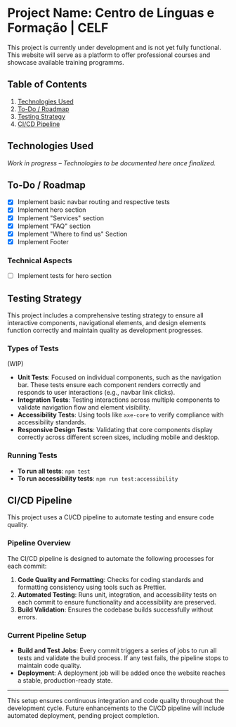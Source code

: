 # Project Name: Centro de Línguas e Formação | CELF

This project is currently under development and is not yet fully functional. This website will serve as a platform to offer professional courses and showcase available training programms.

## Table of Contents

1. [Technologies Used](#technologies-used)
2. [To-Do / Roadmap](#to-do--roadmap)
3. [Testing Strategy](#testing-strategy)
4. [CI/CD Pipeline](#cicd-pipeline)

## Technologies Used

_Work in progress – Technologies to be documented here once finalized._

## To-Do / Roadmap

- [x] Implement basic navbar routing and respective tests
- [x] Implement hero section
- [x] Implement "Services" section
- [x] Implement "FAQ" section
- [x] Implement "Where to find us" Section
- [x] Implement Footer

### Technical Aspects

- [ ] Implement tests for hero section

## Testing Strategy

This project includes a comprehensive testing strategy to ensure all interactive components, navigational elements, and design elements function correctly and maintain quality as development progresses.

### Types of Tests

(WIP)

- **Unit Tests**: Focused on individual components, such as the navigation bar. These tests ensure each component renders correctly and responds to user interactions (e.g., navbar link clicks).
- **Integration Tests**: Testing interactions across multiple components to validate navigation flow and element visibility.
- **Accessibility Tests**: Using tools like `axe-core` to verify compliance with accessibility standards.
- **Responsive Design Tests**: Validating that core components display correctly across different screen sizes, including mobile and desktop.

### Running Tests

- **To run all tests**: `npm test`
- **To run accessibility tests**: `npm run test:accessibility`

## CI/CD Pipeline

This project uses a CI/CD pipeline to automate testing and ensure code quality.

### Pipeline Overview

The CI/CD pipeline is designed to automate the following processes for each commit:

1. **Code Quality and Formatting**: Checks for coding standards and formatting consistency using tools such as Prettier.
2. **Automated Testing**: Runs unit, integration, and accessibility tests on each commit to ensure functionality and accessibility are preserved.
3. **Build Validation**: Ensures the codebase builds successfully without errors.

### Current Pipeline Setup

- **Build and Test Jobs**: Every commit triggers a series of jobs to run all tests and validate the build process. If any test fails, the pipeline stops to maintain code quality.
- **Deployment**: A deployment job will be added once the website reaches a stable, production-ready state.

---

This setup ensures continuous integration and code quality throughout the development cycle. Future enhancements to the CI/CD pipeline will include automated deployment, pending project completion.

